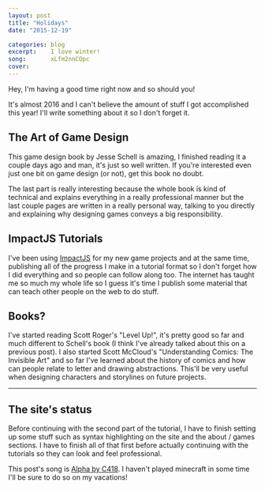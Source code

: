 ```yaml
---
layout: post
title: "Holidays"
date: "2015-12-19"

categories: blog
excerpt:    I love winter!
song:       xLfm2nnCOpc
cover:      
---
```


Hey, I'm having a good time right now and so should you!

It's almost 2016 and I can't believe the amount of stuff I got accomplished this year! I'll write something about it so I don't forget it.

## The Art of Game Design

This game design book by Jesse Schell is amazing, I finished reading it a couple days ago and man, it's just so well written. If you're interested even just one bit on game design (or not), get this book no doubt.

The last part is really interesting because the whole book is kind of technical and explains everything in a really professional manner but the last couple pages are written in a really personal way, talking to you directly and explaining why designing games conveys a big responsibility.

## ImpactJS Tutorials

I've been using [ImpactJS](http://impactjs.com/) for my new game projects and at the same time, publishing all of the progress I make in a tutorial format so I don't forget how I did everything and so people can follow along too. The internet has taught me so much my whole life so I guess it's time I publish some material that can teach other people on the web to do stuff.

## Books?

I've started reading Scott Roger's "Level Up!", it's pretty good so far and much different to Schell's book (I think I've already talked about this on a previous post). I also started Scott McCloud's "Understanding Comics: The Invisible Art" and so far I've learned about the history of comics and how can people relate to letter and drawing abstractions. This'll be very useful when designing characters and storylines on future projects.

----------

## The site's status

Before continuing with the second part of the tutorial, I have to finish setting up some stuff such as syntax highlighting on the site and the about / games sections. I have to finish all of that first before actually continuing with the tutorials so they can look and feel professional.

This post's song is [Alpha by C418](https://c418.bandcamp.com/album/minecraft-volume-beta). I haven't played minecraft in some time I'll be sure to do so on my vacations!
